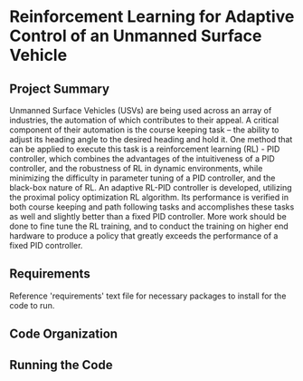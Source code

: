 # Reinforcement Learning for Adaptive Control of an Unmanned Surface Vehicle

## Project Summary
Unmanned Surface Vehicles (USVs) are being used across an array of industries, the automation of which contributes to their appeal. A critical component of their automation is the course keeping task – the ability to adjust its heading angle to the desired heading and hold it. One method that can be applied to execute this task is a reinforcement learning (RL) - PID controller, which combines the advantages of the intuitiveness of a PID controller, and the robustness of RL in dynamic environments, while minimizing the difficulty in parameter tuning of a PID controller, and the black-box nature of RL. An adaptive RL-PID controller is developed, utilizing the proximal policy optimization RL algorithm. Its performance is verified in both course keeping and path following tasks and accomplishes these tasks as well and slightly better than a fixed PID controller. More work should be done to fine tune the RL training, and to conduct the training on higher end hardware to produce a policy that greatly exceeds the performance of a fixed PID controller. 

## Requirements
Reference 'requirements' text file for necessary packages to install for the code to run.

## Code Organization

## Running the Code
